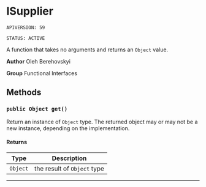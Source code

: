 # ISupplier

`APIVERSION: 59`

`STATUS: ACTIVE`

A function that takes no arguments and returns an `Object` value.


**Author** Oleh Berehovskyi


**Group** Functional Interfaces

## Methods
### `public Object get()`

Return an instance of `Object` type. The returned object may or may not be a new instance, depending on the implementation.

#### Returns

|Type|Description|
|---|---|
|`Object`|the result of `Object` type|

---
